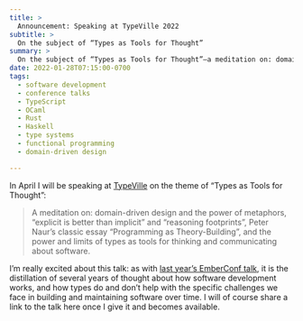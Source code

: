 ```yaml
---
title: >
  Announcement: Speaking at TypeVille 2022
subtitle: >
  On the subject of “Types as Tools for Thought”
summary: >
  On the subject of “Types as Tools for Thought”—a meditation on: domain-driven design and the power of metaphors, “explicit is better than implicit” and “reasoning footprints”, Peter Naur’s classic essay “Programming as Theory-Building”, and the power and limits of types as tools for thinking and communicating about software.
date: 2022-01-28T07:15:00-0700
tags:
  - software development
  - conference talks
  - TypeScript
  - OCaml
  - Rust
  - Haskell
  - type systems
  - functional programming
  - domain-driven design

---
```


In April I will be speaking at [TypeVille](https://www.typeville.io) on the theme of “Types as Tools for Thought”:

> A meditation on: domain-driven design and the power of metaphors, “explicit is better than implicit” and “reasoning footprints”, Peter Naur’s classic essay “Programming as Theory-Building”, and the power and limits of types as tools for thinking and communicating about software.

I’m really excited about this talk: as with [last year’s EmberConf talk](https://v5.chriskrycho.com/elsewhere/keep-it-local/), it is the distillation of several years of thought about how software development works, and how types do and don’t help with the specific challenges we face in building and maintaining software over time. I will of course share a link to the talk here once I give it and becomes available.
